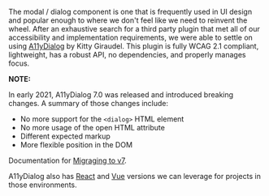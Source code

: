 The modal / dialog component is one that is frequently used in UI design and
popular enough to where we don't feel like we need to reinvent the wheel. After
an exhaustive search for a third party plugin that met all of our accessibility
and implementation requirements, we were able to settle on using
<a href="https://github.com/KittyGiraudel/a11y-dialog">A11yDialog</a> by Kitty Giraudel. This
plugin is fully WCAG 2.1 compliant, lightweight, has a robust API, no
dependencies, and properly manages focus.

<strong>NOTE:</strong>

In early 2021, A11yDialog 7.0 was released and introduced breaking changes.
A summary of those changes include:
- No more support for the `<dialog>` HTML element
- No more usage of the open HTML attribute
- Different expected markup
- More flexible position in the DOM

Documentation for <a href="https://a11y-dialog.netlify.app/migrating-to-v7/">Migraging to v7</a>.

A11yDialog also has <a href="https://github.com/KittyGiraudel/react-a11y-dialog">React</a>
and <a href="https://github.com/morkro/vue-a11y-dialog">Vue</a> versions we can
leverage for projects in those environments.
